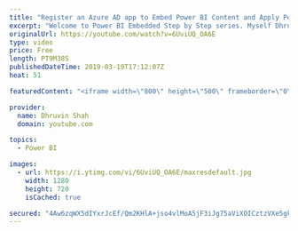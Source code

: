 ```yaml
---
title: "Register an Azure AD app to Embed Power BI Content and Apply Permissions within Azure AD| Part 3"
excerpt: "Welcome to Power BI Embedded Step by Step series. Myself Dhruvin Shah. The entire series is dedicated to the Intermediate level of Power BI folks. The series covers step by step guide to embed the Power BI report in any third-party custom application or SaaS application. During this video, first we will"
originalUrl: https://youtube.com/watch?v=6UviUQ_OA6E
type: video
price: Free
length: PT9M38S
publishedDateTime: 2019-03-19T17:12:07Z
heat: 51

featuredContent: "<iframe width=\"800\" height=\"500\" frameborder=\"0\" src=\"https://www.youtube.com/embed/6UviUQ_OA6E\" allow=\"accelerometer; autoplay; encrypted-media; gyroscope; picture-in-picture\" allowfullscreen></iframe>"

provider:
  name: Dhruvin Shah
  domain: youtube.com

topics:
  - Power BI

images:
  - url: https://i.ytimg.com/vi/6UviUQ_OA6E/maxresdefault.jpg
    width: 1280
    height: 720
    isCached: true

secured: "4Aw6zqWX5dIYxrJcEf/Qm2KHlA+jso4vlMoA5jF3iJg75aViXOICztzVXe5gk72pOsICWtXK9WzJy+58Hwr2xPbY/bUBpxhaMAjxs4jKEilLYMpGuvrasunx/fRnKczWox5TkjTHC5mF5hi9Ayng3e8czWfuWqyL9OmkBLzgzYFCVsHeI4WVZ4phb1C0CJXTS5Vx3ETOhyjUpdk02U5re4+9VVnkc6CJlwdf5pyyLZ2zc9nO4wG4/PT1P0pKaKGoEFQpRLPPY+CXMeWcnDpsNsnJnXt2ytmPB+6qgj3I/A8VBQ/LHxuteTiLbYb7wOorkcn00O8IaSuNVkBaiHcXjtoUP7JfksQ3UYHucuuSnghAN2OPXGZvg3JyNcywvUqWvw0KZwcHib6bxB1YD0fUdMZ6FhwM9NYV1sW2zqEckFU=;tgjXUlwzZK9vfjRBsaBB2Q=="
---
```


